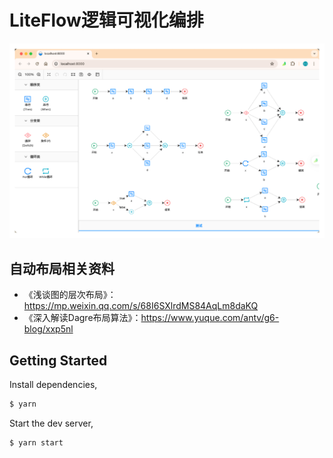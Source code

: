 # LiteFlow逻辑可视化编排

![LiteFlow逻辑可视化编排](./docs/assets/Liteflow逻辑编排可视化设计.png)


## 自动布局相关资料

- 《浅谈图的层次布局》：https://mp.weixin.qq.com/s/68I6SXlrdMS84AqLm8daKQ
- 《深入解读Dagre布局算法》：https://www.yuque.com/antv/g6-blog/xxp5nl


## Getting Started

Install dependencies,

```bash
$ yarn
```

Start the dev server,

```bash
$ yarn start
```
